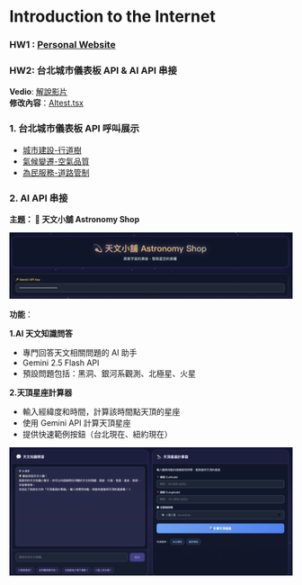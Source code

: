 # Introduction to the Internet  

### HW1 : [Personal Website](https://emmahsueh.github.io/Hsueh_sWeb/)   

### HW2: 台北城市儀表板 API & AI API 串接 
**Vedio**: [解說影片](https://www.youtube.com/watch?v=JaCVpCXk--Q)   
**修改內容**：[AItest.tsx](AItest.tsx)

### 1. 台北城市儀表板 API 呼叫展示    
 - [城市建設-行道樹](https://citydashboard.taipei/embed/110/taipei)
 - [氣候變遷-空氣品質](https://citydashboard.taipei/embed/174/taipei)
 - [為民服務-道路管制](https://citydashboard.taipei/embed/177/taipei)

### 2. AI API 串接 
**主題： 💫 天文小舖 Astronomy Shop** 

![image](Image/天文小舖.png)

**功能**： 

**1.AI 天文知識問答**   
  - 專門回答天文相關問題的 AI 助手
  - Gemini 2.5 Flash API
  - 預設問題包括：黑洞、銀河系觀測、北極星、火星 

**2.天頂星座計算器**   
  - 輸入經緯度和時間，計算該時間點天頂的星座
  - 使用 Gemini API 計算天頂星座
  - 提供快速範例按鈕（台北現在、紐約現在）   

![image](Image/天文小舖2.png)


  


